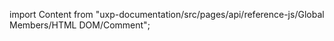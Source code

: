 
import Content from "uxp-documentation/src/pages/api/reference-js/Global Members/HTML DOM/Comment";

<Content query="product=xd"/>
